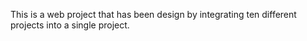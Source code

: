 This is a web project that has been design by integrating ten different projects into a single project.

